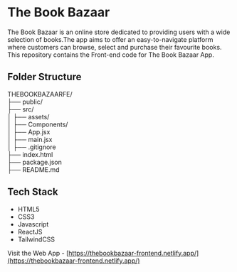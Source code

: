 # The Book Bazaar 
The Book Bazaar is an online store dedicated to providing users with a wide selection of books.The app aims to offer an easy-to-navigate platform where customers can browse, select and purchase their favourite books. This repository contains the Front-end code for The Book Bazaar App.


## Folder Structure

THEBOOKBAZAARFE/   
├── public/   
├── src/   
│ ├── assets/   
│ ├── Components/   
│ ├── App.jsx   
│ ├── main.jsx   
│
├── .gitignore   
├── index.html   
├── package.json   
├── README.md   


## Tech Stack

- HTML5
- CSS3
- Javascript
- ReactJS
- TailwindCSS


Visit the Web App - [https://thebookbazaar-frontend.netlify.app/](https://thebookbazaar-frontend.netlify.app/)
